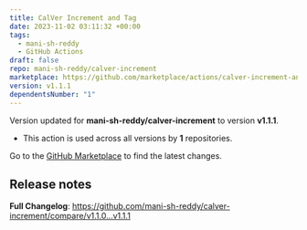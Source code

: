 ```yaml
---
title: CalVer Increment and Tag
date: 2023-11-02 03:11:32 +00:00
tags:
  - mani-sh-reddy
  - GitHub Actions
draft: false
repo: mani-sh-reddy/calver-increment
marketplace: https://github.com/marketplace/actions/calver-increment-and-tag
version: v1.1.1
dependentsNumber: "1"
---
```



Version updated for **mani-sh-reddy/calver-increment** to version **v1.1.1**.
- This action is used across all versions by **1** repositories.

Go to the [GitHub Marketplace](https://github.com/marketplace/actions/calver-increment-and-tag) to find the latest changes.

## Release notes

**Full Changelog**: https://github.com/mani-sh-reddy/calver-increment/compare/v1.1.0...v1.1.1
